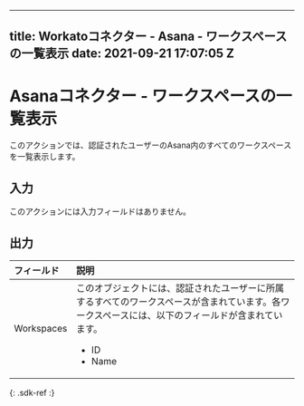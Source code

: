  ---
title: Workatoコネクター - Asana - ワークスペースの一覧表示
date: 2021-09-21 17:07:05 Z
---

# Asanaコネクター - ワークスペースの一覧表示
このアクションでは、認証されたユーザーのAsana内のすべてのワークスペースを一覧表示します。

## 入力

このアクションには入力フィールドはありません。

## 出力

| フィールド | 説明 |
|:--- |:--- |
| Workspaces | このオブジェクトには、認証されたユーザーに所属するすべてのワークスペースが含まれています。各ワークスペースには、以下のフィールドが含まれています。<ul><li>ID</li><li>Name</li></ul> |
{: .sdk-ref :}